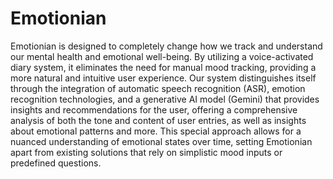 # Emotionian
Emotionian is designed to completely change how we track and understand our mental health and emotional well-being. By utilizing a voice-activated diary system, it eliminates the need for manual mood tracking, providing a more natural and intuitive user experience. Our system distinguishes itself through the integration of automatic speech recognition (ASR), emotion recognition technologies, and a generative AI model (Gemini) that provides insights and recommendations for the user, offering a comprehensive analysis of both the tone and content of user entries, as well as insights about emotional patterns and more. This special approach allows for a nuanced understanding of emotional states over time, setting Emotionian apart from existing solutions that rely on simplistic mood inputs or predefined questions.

